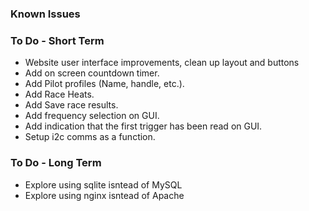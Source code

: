### Known Issues


### To Do - Short Term
* Website user interface improvements, clean up layout and buttons
* Add on screen countdown timer.
* Add Pilot profiles (Name, handle, etc.).
* Add Race Heats.
* Add Save race results.
* Add frequency selection on GUI.
* Add indication that the first trigger has been read on GUI.
* Setup i2c comms as a function.

### To Do - Long Term
* Explore using sqlite isntead of MySQL
* Explore using nginx isntead of Apache
